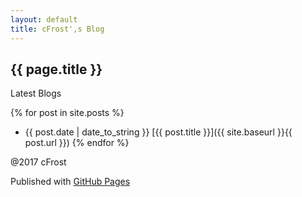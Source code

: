 ```yaml
---
layout: default
title: cFrost',s Blog
---
```

## {{ page.title }}
Latest Blogs

{% for post in site.posts %}
* {{ post.date | date_to_string }} [{{ post.title }}]({{ site.baseurl }}{{ post.url }})
{% endfor %}

@2017 cFrost

Published with [GitHub Pages](https://pages.github.com/)
